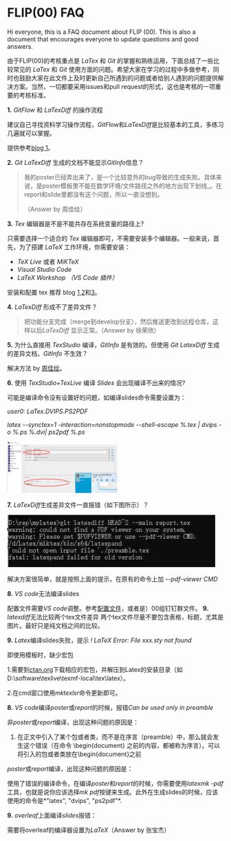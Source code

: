 # FLIP(00) FAQ

Hi everyone, this is a FAQ document about FLIP (00).  This is also a document that encourages everyone to update questions and good answers.

由于FLIP(00)的考核重点是 *LaTex* 和 *Git* 的掌握和熟练运用，下面总结了一些比较常见的 *LaTex* 和 *Git* 使用方面的问题。希望大家在学习的过程中多做参考，同时也鼓励大家在此文件上及时更新自己所遇到的问题或者给别人遇到的问题提供解决方案。当然，一切都要采用issues和pull request的形式，这也是考核的一项重要的考核标准。



**1.** *GitFlow*  和 *LaTexDiff* 的操作流程

建议自己寻找资料学习操作流程，*GitFlow*和*LaTexDiff*是比较基本的工具，多练习几遍就可以掌握。

提供参考[blog 1](https://www.tulip.academy/blog/workflow-latex)。

**2.** *Git LaTexDiff* 生成的文档不能显示*GitInfo*信息？

> 我的poster已经弄出来了，是一个比较意外的bug导致的生成失败。具体来说，是poster模板里不能在数学环境/文件路径之外的地方出现下划线_。在report和slide里都没有这个问题，所以一直没想到。
>
> （Answer by 周佳绘）

**3.** *Tex* 编辑器是不是不能共存在系统变量的路径上?

只需要选择一个适合的 *Tex* 编辑器即可，不需要安装多个编辑器。一般来说，首先，为了搭建 *LaTeX* 工作环境，你需要安装：

- *TeX Live* 或者 *MiKTeX* 
- *Visual Studio Code*
- *LaTeX Workshop （VS Code 插件）*

安装和配置 tex 推荐 blog [1](https://www.latexstudio.net/archives/12260.html ),[2](https://www.cnblogs.com/1625--H/p/11524968.html )和[3](http://www.wenxingsen.com/blog/blogdetail.php?pageid=524 )。

**4.** *LaTexDiff* 形成不了差异文件？

> 把功能分支完成（merge到develop分支），然后推送更改到远程仓库，这样以后*LaTexDiff* 显示正常。（Answer by 徐荣欣）

**5.** 为什么直接用 *TexStudio* 编译，*GitInfo* 是有效的。但使用 *Git LatexDiff* 生成的差异文档，*GitInfo* 不生效？

解决方法 by [周佳绘](https://www.tulip.academy/blog/filp00 )。

**6.** 使用 *TexStudio+TexLive* 编译 *Slides* 会出现编译不出来的情况?

可能是编译命令没有设置好的问题，如编译slides命令需要设置为：

*user0: LaTex.DVIPS.PS2PDF*

*latex --synctex=1 -interaction=nonstopmode --shell-escape %.tex | dvips -o %.ps %.dvi| ps2pdf %.ps*

<img src="Image/faq-figure1.png" alt="img" style="zoom: 25%;" />      

**7.** *LaTexDiff*生成差异文件一直报错（如下图所示）？

<img src="Image/faq-figure2.png" alt="img"  />      

解决方案很简单，就是按照上面的提示，在原有的命令上加 *--pdf-viewer CMD*

**8.** *VS code*无法编译slides

配置文件需要*VS code*调整。参考[配置文件](https://shimo.im/docs/9rTC6VTJ9VgCvw3W/ )，或者是）00组钉钉群文件。
**9.** *latexdiff*无法比较两个tex文件差异
两个tex文件尽量不要包含表格，标题，尤其是图片。最好只是纯文档之间的比较。


**9.** *Latex*编译slides失败，提示
*! LaTeX Error: File xxx.sty not found*

即使用模板时，缺少宏包

1.需要到[ctan.org](https://ctan.org/pkg)下载相应的宏包，并解压到Latex的安装目录（如D:\software\texlive\texmf-local\tex\latex）。

2.在cmd窗口使用*mktexlsr*命令更新即可。

**8.** *VS code*编译*poster*或*report*的时候，报错*Can be used only in preamble*

非*poster*或*report*编译，出现这种问题的原因是：

1. 在正文中引入了某个包或者类，而不是在序言（preamble）中，那么就会发生这个错误（在命令 \begin{document} 之前的内容，都被称为序言）。可以将引入的包或者类放在\begin{document}之前

*poster*或*report*编译，出现这种问题的原因是：

使用了错误的编译命令，在编译*poster*和*report*的时候，你需要使用*latexmk -pdf*工具，也就是说你应该选择*mk pdf*按键来生成。此外在生成slides的时候，应该使用的命令是*"latex", "dvips", "ps2pdf"*.

**9.** *overleaf*上面编译*slides*报错：

需要将overleaf的编译器设置为*LaTeX*（Answer by 张宝杰）
